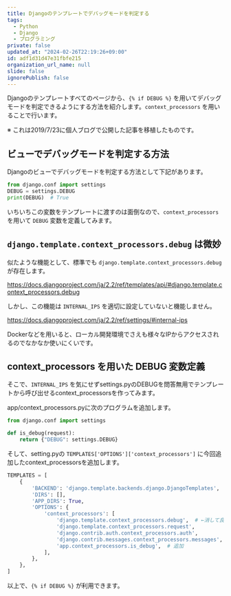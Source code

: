 ```yaml
---
title: Djangoのテンプレートでデバッグモードを判定する
tags:
  - Python
  - Django
  - プログラミング
private: false
updated_at: "2024-02-26T22:19:26+09:00"
id: adf1d31d47e31fbfe215
organization_url_name: null
slide: false
ignorePublish: false
---
```


Djangoのテンプレートすべてのページから、`{% if DEBUG %}` を用いてデバッグモードを判定できるようにする方法を紹介します。`context_processors` を用いることで行います。

※ これは2019/7/23に個人ブログで公開した記事を移植したものです。

## ビューでデバッグモードを判定する方法

Djangoのビューでデバッグモードを判定する方法として下記があります。

```py
from django.conf import settings
DEBUG = settings.DEBUG
print(DEBUG)  # True
```

いちいちこの変数をテンプレートに渡すのは面倒なので、`context_processors` を用いて `DEBUG` 変数を定義してみます。

## `django.template.context_processors.debug` は微妙

似たような機能として、標準でも `django.template.context_processors.debug` が存在します。

https://docs.djangoproject.com/ja/2.2/ref/templates/api/#django.template.context_processors.debug

しかし、この機能は `INTERNAL_IPS` を適切に設定していないと機能しません。

https://docs.djangoproject.com/ja/2.2/ref/settings/#internal-ips

Dockerなどを用いると、ローカル開発環境でさえも様々なIPからアクセスされるのでなかなか使いにくいです。

## context_processors を用いた DEBUG 変数定義

そこで、`INTERNAL_IPS` を気にせずsettings.pyのDEBUGを問答無用でテンプレートから呼び出せるcontext_processorsを作ってみます。

app/context_processors.pyに次のプログラムを追加します。

```py
from django.conf import settings

def is_debug(request):
    return {"DEBUG": settings.DEBUG}
```

そして、setting.pyの `TEMPLATES['OPTIONS']['context_processors']` に今回追加したcontext_processorsを追加します。

```py
TEMPLATES = [
    {
        'BACKEND': 'django.template.backends.django.DjangoTemplates',
        'DIRS': [],
        'APP_DIRS': True,
        'OPTIONS': {
            'context_processors': [
                'django.template.context_processors.debug',  # ←消して良い
                'django.template.context_processors.request',
                'django.contrib.auth.context_processors.auth',
                'django.contrib.messages.context_processors.messages',
                'app.context_processors.is_debug',  # 追加
            ],
        },
    },
]
```

以上で、`{% if DEBUG %}` が利用できます。
